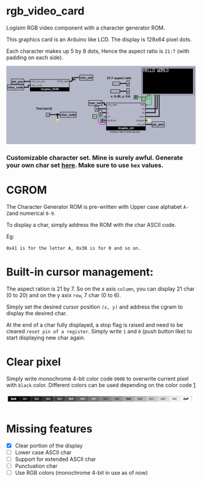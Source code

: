 # rgb_video_card
Logisim RGB video component with a character generator ROM. 

This graphics card is an Arduino like LCD.
The display is 128x64 pixel dots. 

Each character makes up 5 by 8 dots, Hence the aspect ratio is ```21:7``` (with padding on each side).

![alt_text](./Img.jpg)

### Customizable character set. Mine is surely awful. Generate your own char set [here](https://maxpromer.github.io/LCD-Character-Creator/). Make sure to use ```hex``` values.


# CGROM
The Character Generator ROM is pre-written with Upper case alphabet ```A-Z```and numerical ```0-9```.

To display a char, simply address the ROM with the char ASCII code. 

Eg:
```
0x41 is for the letter A, 0x30 is for 0 and so on.
```

# Built-in cursor management: 
The aspect ration is 21 by 7. So on the x axis ```column```, you can display 21 char (0 to 20) and on the y axix ```row```, 7 char (0 to 6).

Simply set the desired cursor position ```(x, y)``` and address the cgram to display the desired char.

At the end of a char fully displayed, a stop flag is raised and need to be cleared ```reset pin of a register```. Simply write ```1``` and ```0``` (push button like) to start
displaying new char again.

# Clear pixel
Simply write monochrome 4-bit color code ```0000``` to overwrite current pixel with ```black``` color. Different colors can be used depending on the color code [1](https://en.wikipedia.org/wiki/List_of_monochrome_and_RGB_color_formats)

![alt text](./color.jpg)

# Missing features
- [x] Clear portion of the display
- [ ] Lower case ASCII char
- [ ] Support for extended ASCII char
- [ ] Punctuation char
- [ ] Use RGB colors (monochrome 4-bit in use as of now)

